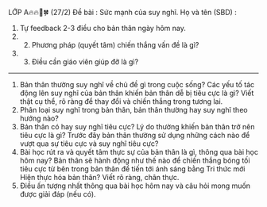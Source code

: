 LỚP A🔥🔥🌿🍀 (27/2)
Đề bài : Sức mạnh của suy nghĩ.
Họ và tên (SBD) :
1. Tự feedback 2-3 điều cho bản thân ngày hôm nay.
2. 2. Phương pháp (quyết tâm) chiến thắng vấn đề là gì?
3. 3. Điều cần giáo viên giúp đỡ là gì?
___
1. Bản thân thường suy nghĩ về chủ đề gì trong cuộc sống? Các yếu tố tác động lên suy nghĩ của bản thân khiến bản thân dễ bị tiêu cực là gì? Viết thật cụ thể, rõ ràng để thay đổi và chiến thắng trong tương lai.
2. Phân loại suy nghĩ trong bản thân, bản thân thường hay suy nghĩ theo hướng nào?
3. Bản thân có hay suy nghĩ tiêu cực? Lý do thường khiến bản thân trở nên tiêu cực là gì? Trước đây bản thân thường sử dụng những cách nào để vượt qua sự tiêu cực và suy nghĩ tiêu cực?
4. Bài học rút ra và quyết tâm thực sự của bản thân là gì, thông qua bài học hôm nay? Bản thân sẽ hành động như thế nào để chiến thắng bóng tối tiêu cực từ bên trong bản thân để tiến tới ánh sáng bằng Tri thức mới Hiện thực hóa bản thân? Viết rõ ràng, chân thực.
5. Điều ấn tượng nhất thông qua bài học hôm nay và câu hỏi mong muốn được giải đáp (nếu có).